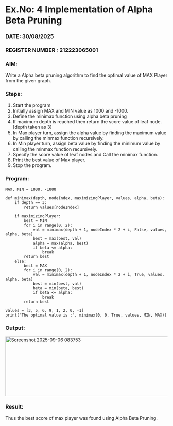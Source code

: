 # Ex.No: 4   Implementation of Alpha Beta Pruning 
### DATE: 30/08/2025                                                                           
### REGISTER NUMBER : 212223065001
### AIM: 
Write a Alpha beta pruning algorithm to find the optimal value of MAX Player from the given graph.
### Steps:
1. Start the program
2. Initially  assign MAX and MIN value as 1000 and -1000.
3.  Define the minimax function  using alpha beta pruning
4.  If maximum depth is reached then return the score value of leaf node. [depth taken as 3]
5.  In Max player turn, assign the alpha value by finding the maximum value by calling the minmax function recursively.
6.  In Min player turn, assign beta value by finding the minimum value by calling the minmax function recursively.
7.  Specify the score value of leaf nodes and Call the minimax function.
8.  Print the best value of Max player.
9.  Stop the program. 

### Program:

```
MAX, MIN = 1000, -1000

def minimax(depth, nodeIndex, maximizingPlayer, values, alpha, beta):
    if depth == 3:
        return values[nodeIndex]

    if maximizingPlayer:
        best = MIN
        for i in range(0, 2):
            val = minimax(depth + 1, nodeIndex * 2 + i, False, values, alpha, beta)
            best = max(best, val)
            alpha = max(alpha, best)
            if beta <= alpha:
                break
        return best
    else:
        best = MAX
        for i in range(0, 2):
            val = minimax(depth + 1, nodeIndex * 2 + i, True, values, alpha, beta)
            best = min(best, val)
            beta = min(beta, best)
            if beta <= alpha:
                break
        return best

values = [3, 5, 6, 9, 1, 2, 0, -1]
print("The optimal value is :", minimax(0, 0, True, values, MIN, MAX))
```

### Output:

<img width="832" height="186" alt="Screenshot 2025-09-06 083753" src="https://github.com/user-attachments/assets/7ab6f411-acb4-41ab-b734-8bab70d80d79" />


### Result:
Thus the best score of max player was found using Alpha Beta Pruning.
